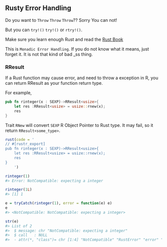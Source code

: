 ## Rusty Error Handling

Do you want to `Throw` `Throw` `Throw`?? Sorry You can not!

But you can `try!()` `try!()` or `rtry!()`.

Make sure you learn enough Rust and read the [Rust Book](https://doc.rust-lang.org/book/error-handling.html)

This is `Monadic Error Handling`. If you do not know what it means, just forget it. It is not that kind of bad _ss thing.

### RResult<T>

If a Rust function may cause error, and need to throw a exception in R, you can return RResult<T> as your function return type.

For example,

```rust
pub fn rinteger(x : SEXP)->RResult<usize>{
	let res :RResult<usize> = usize::rnew(x);
	res
}
```

Trait `RNew` will convert `SEXP` R Object Pointer to Rust type. It may fail, so it return `RResult<some_type>`.


```r
rust(code = '
// #[rustr_export]
pub fn rinteger(x : SEXP)->RResult<usize>{
	let res :RResult<usize> = usize::rnew(x);
	res
}
	')

rinteger(1)
#> Error: NotCompatible: expecting a integer

rinteger(1L)
#> [1] 1

e = tryCatch(rinteger(1), error = function(e) e)
e
#> <NotCompatible: NotCompatible: expecting a integer>

str(e)
#> List of 2
#>  $ message: chr "NotCompatible: expecting a integer"
#>  $ call   : NULL
#>  - attr(*, "class")= chr [1:4] "NotCompatible" "RustError" "error" "condition"
```
